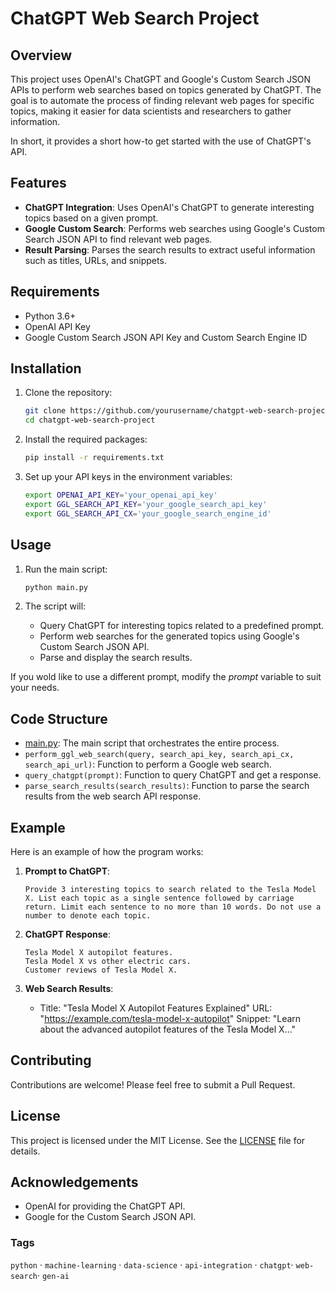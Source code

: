 # ChatGPT Web Search Project

## Overview


This project uses OpenAI's ChatGPT and Google's Custom Search JSON APIs to perform web searches based on topics generated by ChatGPT. The goal is to automate the process of finding relevant web pages for specific topics, making it easier for data scientists and researchers to gather information.

In short, it provides a short how-to get started with the use of ChatGPT's API.

## Features

- **ChatGPT Integration**: Uses OpenAI's ChatGPT to generate interesting topics based on a given prompt.
- **Google Custom Search**: Performs web searches using Google's Custom Search JSON API to find relevant web pages.
- **Result Parsing**: Parses the search results to extract useful information such as titles, URLs, and snippets.

## Requirements

- Python 3.6+
- OpenAI API Key
- Google Custom Search JSON API Key and Custom Search Engine ID

## Installation

1. Clone the repository:
    ```bash
    git clone https://github.com/yourusername/chatgpt-web-search-project.git
    cd chatgpt-web-search-project
    ```

2. Install the required packages:
    ```bash
    pip install -r requirements.txt
    ```

3. Set up your API keys in the environment variables:
    ```bash
    export OPENAI_API_KEY='your_openai_api_key'
    export GGL_SEARCH_API_KEY='your_google_search_api_key'
    export GGL_SEARCH_API_CX='your_google_search_engine_id'
    ```

## Usage

1. Run the main script:
    ```bash
    python main.py
    ```

2. The script will:
    - Query ChatGPT for interesting topics related to a predefined prompt.
    - Perform web searches for the generated topics using Google's Custom Search JSON API.
    - Parse and display the search results.

If you wold like to use a different prompt, modify the _prompt_ variable to suit your needs.

## Code Structure

- [main.py](http://_vscodecontentref_/0): The main script that orchestrates the entire process.
- `perform_ggl_web_search(query, search_api_key, search_api_cx, search_api_url)`: Function to perform a Google web search.
- `query_chatgpt(prompt)`: Function to query ChatGPT and get a response.
- `parse_search_results(search_results)`: Function to parse the search results from the web search API response.

## Example

Here is an example of how the program works:

1. **Prompt to ChatGPT**:
    ```
    Provide 3 interesting topics to search related to the Tesla Model X. List each topic as a single sentence followed by carriage return. Limit each sentence to no more than 10 words. Do not use a number to denote each topic.
    ```

2. **ChatGPT Response**:
    ```
    Tesla Model X autopilot features.
    Tesla Model X vs other electric cars.
    Customer reviews of Tesla Model X.
    ```

3. **Web Search Results**:
    - Title: "Tesla Model X Autopilot Features Explained"
      URL: "https://example.com/tesla-model-x-autopilot"
      Snippet: "Learn about the advanced autopilot features of the Tesla Model X..."

## Contributing

Contributions are welcome! Please feel free to submit a Pull Request.

## License

This project is licensed under the MIT License. See the [LICENSE](http://_vscodecontentref_/1) file for details.

## Acknowledgements

- OpenAI for providing the ChatGPT API.
- Google for the Custom Search JSON API.

### Tags
`python` · `machine-learning` · `data-science` · `api-integration` · `chatgpt`· `web-search`· `gen-ai`
